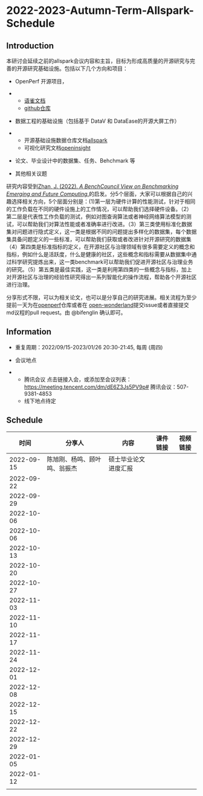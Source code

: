 # 2022-2023-Autumn-Term-Allspark-Schedule

## Introduction

本研讨会延续之前的allspark会议内容和主旨，目标为形成高质量的开源研究与完善的开源研究基础设施。包括以下几个方向和项目：

- OpenPerf 开源项目，

- - [语雀文档](https://xlab2017.yuque.com/me1x4f/openperf)
  - [github仓库](https://github.com/X-lab2017/open-perf)

- 数据工程的基础设施（包括基于 DataV 和 DataEase的开源大屏工作）

- - 开源基础设施数据仓库文档[allspark](https://xlab2017.yuque.com/me1x4f/allspark)
  - 可视化研究文档[openinsight](https://xlab2017.yuque.com/me1x4f/openinsight)

- 论文、毕业设计中的数据集、任务、Behchmark 等

- 其他相关议题

研究内容受到[Zhan, J. (2022). *A BenchCouncil View on Benchmarking Emerging and Future Computing*.](http://arxiv.org/abs/2205.07769)的启发。分5个层面，大家可以根据自己的兴趣选择相关方向，5个层面分别是：(1)第一层为硬件计算的性能测试，针对于相同的工作负载在不同的硬件设施上的工作情况，可以帮助我们选择硬件设备。（2）第二层是代表性工作负载的测试，例如对图查询算法或者神经网络算法模型的测试，可以帮助我们对算法性能或者准确率进行改进。（3）第三类使用标准化数据集对问题进行隐式定义，这一类是根据不同的问题提出多样化的数据集，每个数据集具备问题定义的一些标准，可以帮助我们获取或者改进针对开源研究的数据集（4）第四类是标准指标的定义，在开源社区与治理领域有很多需要定义的概念和指标，例如什么是活跃度，什么是健康的社区，这些概念和指标需要从数据集中通过科学研究提炼出来，这一类benchmark可以帮助我们促进开源社区与治理业务的研究。（5）第五类是最佳实践，这一类是利用第四类的一些概念与指标，加上对开源社区与治理的经验性研究得出一系列智能化的操作流程，帮助各个开源社区进行治理。

分享形式不限，可以为相关论文，也可以是分享自己的研究进展。相关流程为至少提前一天为在[openperf](https://github.com/X-lab2017/open-perf)仓库或者在 [open-wonderland](https://github.com/X-lab2017/open-wonderland/issues)提交issue或者直接提交md议程的pull request。由 @bifenglin 确认即可。

## Information

- 重复周期：2022/09/15-2023/01/26 20:30-21:45, 每周 (周四)

- 会议地点

- - 腾讯会议 点击链接入会，或添加至会议列表： https://meeting.tencent.com/dm/dE6Z3Js5PV9p# 腾讯会议：507-9381-4853
  - 线下地点待定

## Schedule

| **时间**   | **分享人**                   | **内容**             | **课件链接** | **视频链接** |
| ---------- | ---------------------------- | -------------------- | ------------ | ------------ |
| 2022-09-15 | 陈旭刚、杨鸣、顾叶鸣、翁振杰 | 硕士毕业论文进度汇报 |              |              |
| 2022-09-22 |                              |                      |              |              |
| 2022-09-29 |                              |                      |              |              |
| 2022-10-06 |                              |                      |              |              |
| 2022-10-06 |                              |                      |              |              |
| 2022-10-13 |                              |                      |              |              |
| 2022-10-20 |                              |                      |              |              |
| 2022-10-27 |                              |                      |              |              |
| 2022-11-03 |                              |                      |              |              |
| 2022-11-10 |                              |                      |              |              |
| 2022-11-17 |                              |                      |              |              |
| 2022-11-24 |                              |                      |              |              |
| 2022-12-01 |                              |                      |              |              |
| 2022-12-08 |                              |                      |              |              |
| 2022-12-15 |                              |                      |              |              |
| 2022-12-22 |                              |                      |              |              |
| 2022-12-29 |                              |                      |              |              |
| 2022-01-05 |                              |                      |              |              |
| 2022-01-12 |                              |                      |              |              |
|            |                              |                      |              |              |
